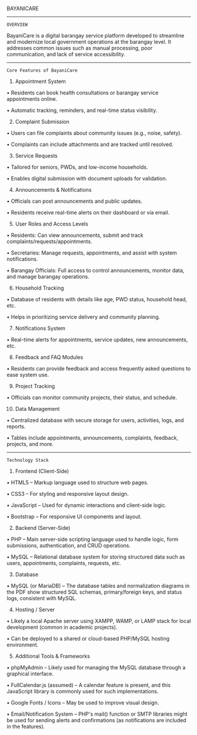 BAYANICARE

__________________________________________________________________________________________________________________________________________________________________________________________
    OVERVIEW

BayaniCare is a digital barangay service platform developed to streamline and modernize local government operations at the barangay level. It addresses common issues such as manual     processing, poor communication, and lack of service accessibility.

__________________________________________________________________________________________________________________________________________________________________________________________
    Core Features of BayaniCare

1. Appointment System
   
•	Residents can book health consultations or barangay service appointments online.

•	Automatic tracking, reminders, and real-time status visibility.

2. Complaint Submission
   
•	Users can file complaints about community issues (e.g., noise, safety).

•	Complaints can include attachments and are tracked until resolved.

3. Service Requests
   
•	Tailored for seniors, PWDs, and low-income households.

•	Enables digital submission with document uploads for validation.

4. Announcements & Notifications
   
•	Officials can post announcements and public updates.

•	Residents receive real-time alerts on their dashboard or via email.

5. User Roles and Access Levels
    
•	Residents: Can view announcements, submit and track complaints/requests/appointments.

•	Secretaries: Manage requests, appointments, and assist with system notifications.

•	Barangay Officials: Full access to control announcements, monitor data, and manage barangay operations.

6. Household Tracking
    
•	Database of residents with details like age, PWD status, household head, etc.

•	Helps in prioritizing service delivery and community planning.

7. Notifications System
    
•	Real-time alerts for appointments, service updates, new announcements, etc.

8. Feedback and FAQ Modules
    
•	Residents can provide feedback and access frequently asked questions to ease system use.

9. Project Tracking
    
•	Officials can monitor community projects, their status, and schedule.

10. Data Management
    
•	Centralized database with secure storage for users, activities, logs, and reports.

•	Tables include appointments, announcements, complaints, feedback, projects, and more.

__________________________________________________________________________________________________________________________________________________________________________________________
    Technology Stack


1. Frontend (Client-Side)
   
•	HTML5 – Markup language used to structure web pages.

•   CSS3 – For styling and responsive layout design.

•	JavaScript – Used for dynamic interactions and client-side logic.

•	Bootstrap – For responsive UI components and layout.

2. Backend (Server-Side)
   
•	PHP – Main server-side scripting language used to handle logic, form submissions, authentication, and CRUD operations.

•	MySQL – Relational database system for storing structured data such as users, appointments, complaints, requests, etc.

3. Database
   
•	MySQL (or MariaDB) – The database tables and normalization diagrams in the PDF show structured SQL schemas, primary/foreign keys, and status logs, consistent with MySQL.

4. Hosting / Server
   
•	Likely a local Apache server using XAMPP, WAMP, or LAMP stack for local development (common in academic projects).

•	Can be deployed to a shared or cloud-based PHP/MySQL hosting environment.

5. Additional Tools & Frameworks
   
•	phpMyAdmin – Likely used for managing the MySQL database through a graphical interface.

•	FullCalendar.js (assumed) – A calendar feature is present, and this JavaScript library is commonly used for such implementations.

•	Google Fonts / Icons – May be used to improve visual design.

•	Email/Notification System – PHP's mail() function or SMTP libraries might be used for sending alerts and confirmations (as notifications are included in the features).
